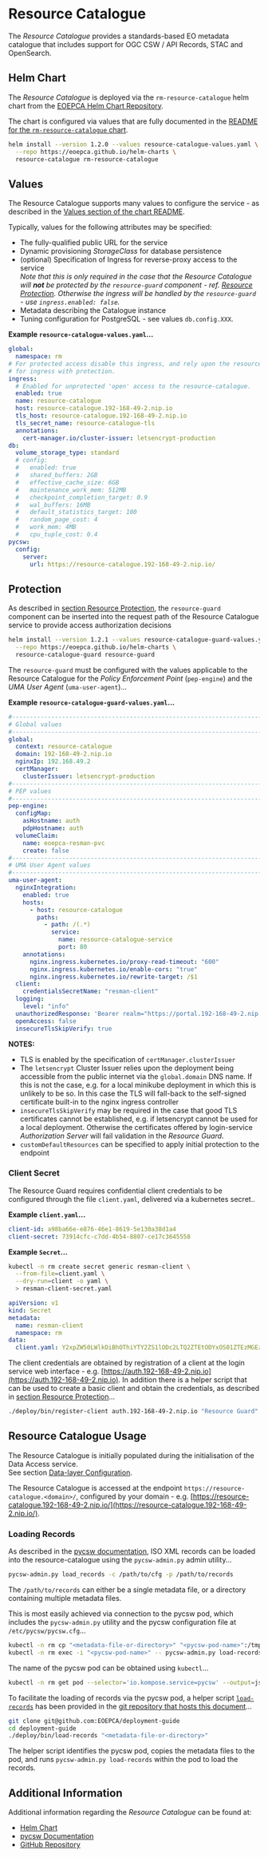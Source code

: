 # Resource Catalogue

The _Resource Catalogue_ provides a standards-based EO metadata catalogue that includes support for OGC CSW / API Records, STAC and OpenSearch.

## Helm Chart

The _Resource Catalogue_ is deployed via the `rm-resource-catalogue` helm chart from the [EOEPCA Helm Chart Repository](https://eoepca.github.io/helm-charts).

The chart is configured via values that are fully documented in the [README for the `rm-resource-catalogue` chart](https://github.com/EOEPCA/helm-charts/tree/main/charts/rm-resource-catalogue#readme).

```bash
helm install --version 1.2.0 --values resource-catalogue-values.yaml \
  --repo https://eoepca.github.io/helm-charts \
  resource-catalogue rm-resource-catalogue
```

## Values

The Resource Catalogue supports many values to configure the service - as described in the [Values section of the chart README](https://github.com/EOEPCA/helm-charts/tree/main/charts/rm-resource-catalogue#values).

Typically, values for the following attributes may be specified:

* The fully-qualified public URL for the service
* Dynamic provisioning _StorageClass_ for database persistence
* (optional) Specification of Ingress for reverse-proxy access to the service<br>
  _Note that this is only required in the case that the Resource Catalogue will **not** be protected by the `resource-guard` component - ref. [Resource Protection](../resource-protection). Otherwise the ingress will be handled by the `resource-guard` - use `ingress.enabled: false`._
* Metadata describing the Catalogue instance
* Tuning configuration for PostgreSQL - see values `db.config.XXX`.

**Example `resource-catalogue-values.yaml`...**

```yaml
global:
  namespace: rm
# For protected access disable this ingress, and rely upon the resource-guard
# for ingress with protection.
ingress:
  # Enabled for unprotected 'open' access to the resource-catalogue.
  enabled: true
  name: resource-catalogue
  host: resource-catalogue.192-168-49-2.nip.io
  tls_host: resource-catalogue.192-168-49-2.nip.io
  tls_secret_name: resource-catalogue-tls
  annotations:
    cert-manager.io/cluster-issuer: letsencrypt-production
db:
  volume_storage_type: standard
  # config:
  #   enabled: true
  #   shared_buffers: 2GB
  #   effective_cache_size: 6GB
  #   maintenance_work_mem: 512MB
  #   checkpoint_completion_target: 0.9
  #   wal_buffers: 16MB
  #   default_statistics_target: 100
  #   random_page_cost: 4
  #   work_mem: 4MB
  #   cpu_tuple_cost: 0.4
pycsw:
  config:
    server:
      url: https://resource-catalogue.192-168-49-2.nip.io/
```

## Protection

As described in [section Resource Protection](../resource-protection), the `resource-guard` component can be inserted into the request path of the Resource Catalogue service to provide access authorization decisions

```bash
helm install --version 1.2.1 --values resource-catalogue-guard-values.yaml \
  --repo https://eoepca.github.io/helm-charts \
  resource-catalogue-guard resource-guard
```

The `resource-guard` must be configured with the values applicable to the Resource Catalogue for the _Policy Enforcement Point_ (`pep-engine`) and the _UMA User Agent_ (`uma-user-agent`)...

**Example `resource-catalogue-guard-values.yaml`...**

```yaml
#---------------------------------------------------------------------------
# Global values
#---------------------------------------------------------------------------
global:
  context: resource-catalogue
  domain: 192-168-49-2.nip.io
  nginxIp: 192.168.49.2
  certManager:
    clusterIssuer: letsencrypt-production
#---------------------------------------------------------------------------
# PEP values
#---------------------------------------------------------------------------
pep-engine:
  configMap:
    asHostname: auth
    pdpHostname: auth
  volumeClaim:
    name: eoepca-resman-pvc
    create: false
#---------------------------------------------------------------------------
# UMA User Agent values
#---------------------------------------------------------------------------
uma-user-agent:
  nginxIntegration:
    enabled: true
    hosts:
      - host: resource-catalogue
        paths:
          - path: /(.*)
            service:
              name: resource-catalogue-service
              port: 80
    annotations:
      nginx.ingress.kubernetes.io/proxy-read-timeout: "600"
      nginx.ingress.kubernetes.io/enable-cors: "true"
      nginx.ingress.kubernetes.io/rewrite-target: /$1
  client:
    credentialsSecretName: "resman-client"
  logging:
    level: "info"
  unauthorizedResponse: 'Bearer realm="https://portal.192-168-49-2.nip.io/oidc/authenticate/"'
  openAccess: false
  insecureTlsSkipVerify: true
```

**NOTES:**

* TLS is enabled by the specification of `certManager.clusterIssuer`
* The `letsencrypt` Cluster Issuer relies upon the deployment being accessible from the public internet via the `global.domain` DNS name. If this is not the case, e.g. for a local minikube deployment in which this is unlikely to be so. In this case the TLS will fall-back to the self-signed certificate built-in to the nginx ingress controller
* `insecureTlsSkipVerify` may be required in the case that good TLS certificates cannot be established, e.g. if letsencrypt cannot be used for a local deployment. Otherwise the certificates offered by login-service _Authorization Server_ will fail validation in the _Resource Guard_.
* `customDefaultResources` can be specified to apply initial protection to the endpoint

### Client Secret

The Resource Guard requires confidential client credentials to be configured through the file `client.yaml`, delivered via a kubernetes secret..

**Example `client.yaml`...**

```yaml
client-id: a98ba66e-e876-46e1-8619-5e130a38d1a4
client-secret: 73914cfc-c7dd-4b54-8807-ce17c3645558
```

**Example `Secret`...**

```bash
kubectl -n rm create secret generic resman-client \
  --from-file=client.yaml \
  --dry-run=client -o yaml \
  > resman-client-secret.yaml
```

```yaml
apiVersion: v1
kind: Secret
metadata:
  name: resman-client
  namespace: rm
data:
  client.yaml: Y2xpZW50LWlkOiBhOThiYTY2ZS1lODc2LTQ2ZTEtODYxOS01ZTEzMGEzOGQxYTQKY2xpZW50LXNlY3JldDogNzM5MTRjZmMtYzdkZC00YjU0LTg4MDctY2UxN2MzNjQ1NTU4
```

The client credentials are obtained by registration of a client at the login service web interface - e.g. [https://auth.192-168-49-2.nip.io](https://auth.192-168-49-2.nip.io). In addition there is a helper script that can be used to create a basic client and obtain the credentials, as described in [section Resource Protection](../resource-protection/#client-registration)...
```bash
./deploy/bin/register-client auth.192-168-49-2.nip.io "Resource Guard" | tee client.yaml
```

## Resource Catalogue Usage

The Resource Catalogue is initially populated during the initialisation of the Data Access service.<br>
See section [Data-layer Configuration](../data-access/#data-layer-configuration).

The Resource Catalogue is accessed at the endpoint `https://resource-catalogue.<domain>/`, configured by your domain - e.g. [https://resource-catalogue.192-168-49-2.nip.io/](https://resource-catalogue.192-168-49-2.nip.io/).

### Loading Records

As described in the [pycsw documentation](https://docs.pycsw.org/en/2.6.1/administration.html#loading-records), ISO XML records can be loaded into the resource-catalogue using the `pycsw-admin.py` admin utility...

```bash
pycsw-admin.py load_records -c /path/to/cfg -p /path/to/records
```

The `/path/to/records` can either be a single metadata file, or a directory containing multiple metadata files.

This is most easily achieved via connection to the pycsw pod, which includes the `pycsw-admin.py` utility and the pycsw configuration file at `/etc/pycsw/pycsw.cfg`...

```bash
kubectl -n rm cp "<metadata-file-or-directory>" "<pycsw-pod-name>":/tmp/metadata
kubectl -n rm exec -i "<pycsw-pod-name>" -- pycsw-admin.py load-records -c /etc/pycsw/pycsw.cfg -p /tmp/metadata
```

The name of the pycsw pod can be obtained using `kubectl`...

```bash
kubectl -n rm get pod --selector='io.kompose.service=pycsw' --output=jsonpath={.items[0].metadata.name}
```

To facilitate the loading of records via the pycsw pod, a helper script [`load-records`](https://raw.githubusercontent.com/EOEPCA/deployment-guide/main/deploy/bin/load-records) has been provided in the [git repository that hosts this document](https://github.com/EOEPCA/deployment-guide)...

```bash
git clone git@github.com:EOEPCA/deployment-guide
cd deployment-guide
./deploy/bin/load-records "<metadata-file-or-directory>"
```

The helper script identifies the pycsw pod, copies the metadata files to the pod, and runs `pycsw-admin.py load-records` within the pod to load the records.

## Additional Information

Additional information regarding the _Resource Catalogue_ can be found at:

* [Helm Chart](https://github.com/EOEPCA/helm-charts/tree/main/charts/rm-resource-catalogue)
* [pycsw Documentation](https://docs.pycsw.org/en/latest/)
* [GitHub Repository](https://github.com/EOEPCA/rm-resource-catalogue)
